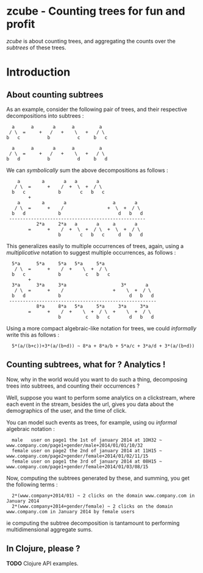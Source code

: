 zcube - Counting trees for fun and profit
=========================================

_zcube_ is about counting trees, and aggregating the counts over the _subtrees_ of these trees.


# Introduction

## About counting subtrees

As an example, consider the following pair of trees, and their respective decompositions into subtrees :

      a      a       a      a         a
     / \  =     +   /   +    \   +   / \
    b   c          b          c     b   c

      a      a       a      a         a
     / \  =     +   /   +    \   +   / \
    b   d          b          d     b   d

We can _symbolically_ sum the above decompositions as follows :

        a        a       a   a       a                           
       / \  =      +    /  +  \  +  / \                          
      b   c            b       c   b   c                         
            +                                                    
        a        a       a                 a       a
       / \  =      +    /                +  \  +  / \
      b   d            b                     d   b   d
     --------------------------------------------------
               2*a     2*a   a       a     a       a
            =      +    /  +  \  +  / \  +  \  +  / \
                       b       c   b   c     d   b   d

This generalizes easily to multiple occurrences of trees, again, using a _multiplicative_ notation to suggest multiple occurrences, as follows :

      5*a      5*a     5*a   5*a     5*a                           
       / \  =      +    /  +    \  +  / \                          
      b   c            b         c   b   c                         
            +                                                      
      3*a      3*a     3*a                    3*       a
       / \  =      +    /                  +    \  +  / \
      b   d            b                         d   b   d
     ------------------------------------------------------
               8*a     8*a   5*a     5*a     3*a     3*a
            =      +    /  +    \  +  / \  +    \  +  / \
                       b         c   b   c       d   b   d

Using a more compact algebraic-like notation for trees, we could _informally_ write this as follows :

      5*(a/(b+c))+3*(a/(b+d)) ~ 8*a + 8*a/b + 5*a/c + 3*a/d + 3*(a/(b+d))

## Counting subtrees, what for ? Analytics !

Now, why in the world would you want to do such a thing, decomposing trees into subtrees, and counting their occurrences ?

Well, suppose you want to perform some analytics on a clickstream, where each event in the stream, besides the url, gives you data about the demographics of the user, and the time of click.

You can model such events as trees, for example, using ou _informal_ algebraic notation :

      male   user on page1 the 1st of january 2014 at 1OH32 ~ www.company.com/page1+gender/male+2014/01/01/10/32
      female user on page2 the 2nd of january 2014 at 11H15 ~ www.company.com/page2+gender/female+2014/01/02/11/15
      female user on page1 the 3rd of january 2014 at 08H15 ~ www.company.com/page1+gender/female+2014/01/03/08/15

Now, computing the subtrees generated by these, and summing, you get the following terms :

      2*(www.company+2014/01) ~ 2 clicks on the domain www.company.com in January 2014
      2*(www.company+2014+gender/female) ~ 2 clicks on the domain www.company.com in January 2014 by female users
      
ie computing the subtree decomposition is tantamount to performing multidimensional aggregate sums.

## In Clojure, please ?

**TODO** Clojure API examples.

